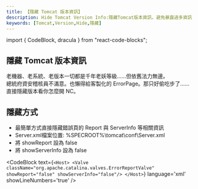 ```yaml
---
title: 【隱藏 Tomcat 版本資訊】
description: Hide Tomcat Version Info:隱藏Tomcat版本資訊，避免暴露過多資訊
keywords: [Tomcat,Version,Hide,隱藏]
---
```

import { CodeBlock, dracula  } from "react-code-blocks";

## 隱藏 Tomcat 版本資訊

 老機器、老系統、老版本一切都是千年老妖等級......但依舊法力無邊。<br/>
 總統府資安稽核員不滿意。也懶得給客製化的 ErrorPage。那只好偷吃步了......<br/>
 直接隱藏版本看你怎麼開 NC。<br/>

## 隱藏方式
* 最簡單方式直接隱藏錯誤頁的 Report 與 ServerInfo 等相關資訊
* Server.xml檔案位置:  %SPECROOT%\tomcat\conf\Server.xml
* 將 showReport 設為 false
* 將 showServerInfo 設為 false


<CodeBlock text={`
<Host>
<Valve className="org.apache.catalina.valves.ErrorReportValve"
        showReport="false"
        showServerInfo="false"/>
</Host>
    `}
      language='xml'
      showLineNumbers='true'
      />    